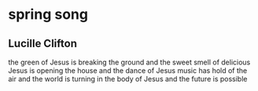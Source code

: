 # spring song
## Lucille Clifton
the green of Jesus
is breaking the ground
and the sweet
smell of delicious Jesus
is opening the house and
the dance of Jesus music
has hold of the air and
the world is turning
in the body of Jesus and
the future is possible